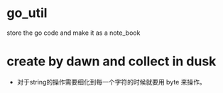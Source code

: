 # go_util
 store the go code and make it as a note_book

# create by dawn and collect in dusk

* 对于string的操作需要细化到每一个字符的时候就要用 byte 来操作。
